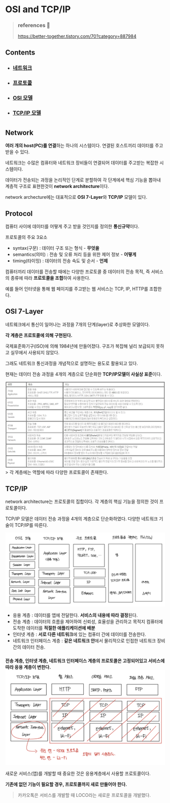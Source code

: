 # OSI and TCP/IP

> ### references 🔗
> https://better-together.tistory.com/70?category=887984

## Contents		
* ### [네트워크](https://github.com/mingeun2154/CS/tree/main/Network/TCPandIP#network)
* ### [프로토콜](https://github.com/mingeun2154/CS/tree/main/Network/TCPandIP#protocol)
* ### [OSI 모델](https://github.com/mingeun2154/CS/tree/main/Network/TCPandIP#osi-7-layer)      
* ### [TCP/IP 모델](https://github.com/mingeun2154/CS/tree/main/Network/TCPandIP#tcpip)      

#    

## Network
**여러 개의 host(PC)를 연결**하는 하나의 시스템이다. 연결된 호스트끼리 데이터를 주고받을 수 있다.

네트워크는 수많은 컴퓨터와 네트워크 장비들이 연결되어 데이터를 주고받는 복잡한 시스템이다.

데이터가 전송되는 과정을 논리적인 단계로 분할하여 각 단계에세 핵심 기능을 뽑아내 계층적 구조로 표현한것이 **network architecture**이다.

network archecture에는 대표적으로 **OSI 7-Layer**와 **TCP/IP** 모델이 있다.

## Protocol
컴퓨터 사이에 데이터를 어떻게 주고 받을 것인지를 정의한 **통신규약**이다.

프로토콜의 주요 3요소
* syntax(구문) : 데이터 구조 또는 형식 - **무엇을**
* semantics(의미) : 전송 및 오류 처리 등을 위한 제어 정보 - **어떻게**
* timing(타이밍) : 데이터의 전송 속도 및 순서 - **언제**

컴퓨터끼리 데이터를 전송할 때에는 다양한 프로토콜 중 데이터의 전송 목적, 즉 서비스의 종류에 따라 **프로토콜을 조합**하여 사용한다.


예를 들어 인터넷을 통해 웹 페이지를 주고받는 웹 서비스는 TCP, IP, HTTP를 조합한다.

## OSI 7-Layer
네트웨크에서 통신이 일어나는 과정을 7개의 단계(layer)로 추상화한 모델이다.

**각 계층은 프로토콜에 의해 구현된다.**

국제표준화기구(ISO)에 의해 1984년에 만들어졌다. 구조가 복잡해 널리 보급되지 못하고 실무에서 사용되지 않았다.

그래도 네트워크 통신과정을 개념적으로 설명하는 용도로 활용되고 있다.

현재는 데이터 전송 과정을 4개의 계층으로 단순화한 **TCP/IP모델이 사실상 표준**이다.

<img src="./img/osi7Layer.jpeg" alt="OSI 7-Layer">
> 각 계층에는 역할에 따라 다양한 프로토콜이 존재한다.

## TCP/IP 
network architecture는 프로토콜의 집합이다. 각 계층의 핵심 기능을 정의한 것이 프로토콜이다. 

TCP/IP 모델은 데이터 전송 과정을 4개의 계층으로 단순화하였다. 다양한 네트워크 기술이 TCP/IP를 따른다.

<img src="./img/TCPIP.jpeg" alt="TCP/IP">


* 응용 계층 : 데이터를 앱에 전달한다. **서비스의 내용에 따라 결정**된다.
* 전송 계층 : 데이터의 흐름을 제어하여 신뢰성, 효율성을 관리하고 목적지 컴퓨터에 도착한 데이터를 **적절한 애플리케이션에 배분**
* 인터넷 계층 : **서로 다른 네트워크**에 있는 컴퓨터 간에 데이터를 전송한다.
* 네트워크 인터페이스 계층 : **같은 네트워크 안**에서 물리적으로 인접한 네트워크 장비 간의 데이터 전송.

###     

**전송 계층, 인터넷 계층, 네트워크 인터페이스 계층의 프로토콜은 고정되어있고 서비스에 따라 응용 계층이 변한다.**
<img src="./img/TCPIP-service.jpeg" alt="서비스에 따른 프로토콜">



새로운 서비스(앱)를 개발할 때 중요한 것은 응용계층에서 사용할 프로토콜이다. 

**기존에 없던 기능이 필요할 경우, 프로토콜까지 새로 만들어야 한다.**

> 카카오톡은 서비스를 개발할 때 LOCO라는 새로운 프로토콜을 개발했다.
